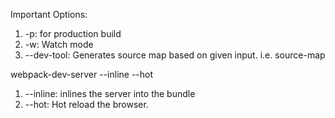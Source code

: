 Important Options:

1. -p: for production build
2. -w: Watch mode
3. --dev-tool: Generates source map based on given input. i.e. source-map


webpack-dev-server --inline --hot

1. --inline: inlines the server into the bundle
2. --hot: Hot reload the browser.